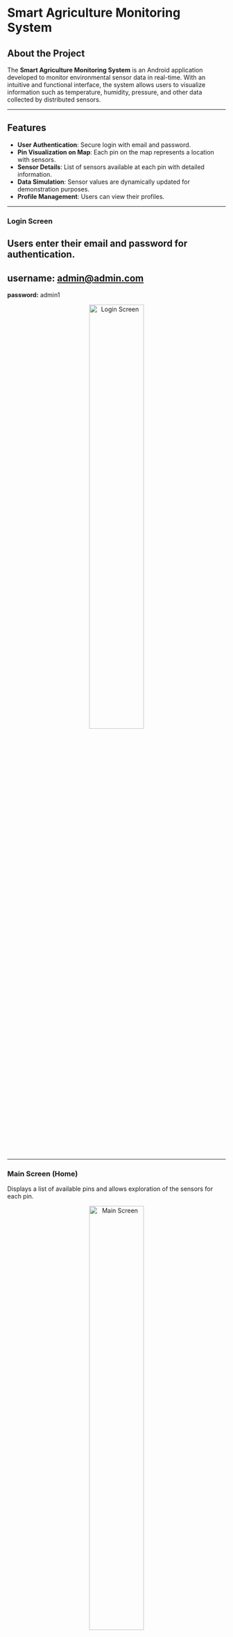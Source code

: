 # Smart Agriculture Monitoring System

## About the Project

The **Smart Agriculture Monitoring System** is an Android application developed to monitor environmental sensor data in real-time. With an intuitive and functional interface, the system allows users to visualize information such as temperature, humidity, pressure, and other data collected by distributed sensors.

---

## Features

- **User Authentication**: Secure login with email and password.
- **Pin Visualization on Map**: Each pin on the map represents a location with sensors.
- **Sensor Details**: List of sensors available at each pin with detailed information.
- **Data Simulation**: Sensor values are dynamically updated for demonstration purposes.
- **Profile Management**: Users can view their profiles.

---


### Login Screen
Users enter their email and password for authentication.
---
**username:** admin@admin.com
---
**password:** admin1


<p align="center">
  <img src="screenshots/imagem1.png" alt="Login Screen" width="50%">
</p>

---

### Main Screen (Home)
Displays a list of available pins and allows exploration of the sensors for each pin.

<p align="center">
  <img src="screenshots/imagem2.png" alt="Main Screen" width="50%">
</p>

---

### Map Tab
The **Map Tab** provides a dynamic and interactive map interface to visualize sensor locations.

#### Features:
1. **Pin Display**:
   - Displays pins representing monitored locations fetched from **Firestore**.
   - Each pin corresponds to a unique location with a name (e.g., "House1", "House2").

2. **Sensor Details**:
   - Clicking on a pin opens a bottom sheet dialog displaying:
     - Sensor type (e.g., temperature, humidity).
     - Latest reading value and unit.

3. **Use of ViewModel**:
   - A **ViewModel** is employed to manage and fetch sensor data asynchronously. It ensures separation of concerns and retains data during configuration changes.
   
#### Screenshots:

<p align="center">
  <img src="screenshots/imagem3.png" alt="Map Overview with Pins" width="50%">
</p>

<p align="center">
  <img src="screenshots/imagem4.png" alt="Sensor Details Bottom Sheet" width="50%">
</p>

---

### Profile Screen
Users can view personal information, such as their date of birth and favorite color.

<p align="center">
  <img src="screenshots/imagem5.png" alt="Profile Screen" width="50%">
</p>

---

## Database Structure

The application uses **Firebase Firestore** for data storage.

### Collection user_info
Stores user information:
```json
{ 
    "YwfXhFfGa7gzjMWBZtC2sGGPM9n2": { 
        "color": "green", 
        "dob": "2003-08-15T00:00:00Z" 
    }, 
    "3wtizcG0rBhg6khNODpAJ7zPIW2": { 
        "color": "blue", 
        "dob": "2000-05-22T00:00:00Z" 
    }
}
```

### Collection `pins`
Stores pins and sensor information:
```json
{
  "pins": {
    "2PckZeLnuHYyElh3pxob": {
      "latitude": 40.642704117473436,
      "longitude": -8.651454448699951,
      "pinName": "House2",
      "sensors": [
        {
          "description": "Sensor temperatura Xiaomi",
          "typeSensor": "temperature",
          "unit": "°C",
          "value": [22.5, 23.0, 24.1],
          "timestamp": [1672531200000, 1672534800000, 1672538400000]
        },
        {
          "description": "Sensor de Humidade",
          "typeSensor": "humidity",
          "unit": "%",
          "value": [45.0, 47.5, 50.2],
          "timestamp": [1672531200000, 1672534800000, 1672538400000]
        }
      ]
    },
  }
```

---

## Technologies Used

- **Android SDK**
- **Firebase Firestore** for data storage.
- **Firebase Authentication** for user authentication.
- **OSMDroid** for map rendering.

---

## Project Structure

- **`MainActivity`**: Manages user login.
- **`HelloWorldActivity`**: Controls the tabs (Home, Map, Profile).
- **`HomeFragment`**: Lists pins and sensors.
- **`MapFragment`**: Displays the map with pins and details.
- **`ProfileFragment`**: Shows user profile information.
- **`MapViewModel`**: Manages database operations.

---

## Future Improvements

- Add support for notifications when a sensor reaches critical values.
- Implement integration with external APIs for weather forecasts.
- Enhance the interface with a more modern design.

---

## Authors

This project was developed by the following contributors for the **Mobile Computing** course unit:

- [Sebastian Duque González](https://github.com/ElSebasdg)  
- [Daniel Nascimento Pedrinho](https://github.com/Pedrinho-Dev01)

---
